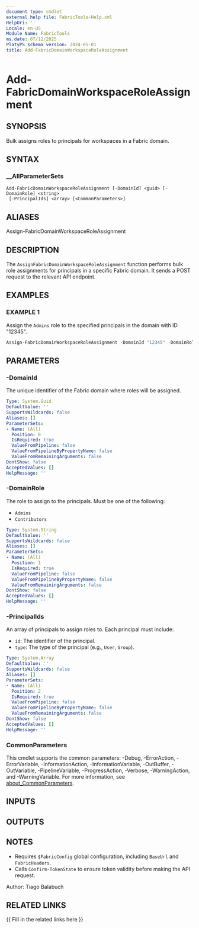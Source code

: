 ```yaml
---
document type: cmdlet
external help file: FabricTools-Help.xml
HelpUri: ''
Locale: en-US
Module Name: FabricTools
ms.date: 07/12/2025
PlatyPS schema version: 2024-05-01
title: Add-FabricDomainWorkspaceRoleAssignment
---
```


# Add-FabricDomainWorkspaceRoleAssignment

## SYNOPSIS

Bulk assigns roles to principals for workspaces in a Fabric domain.

## SYNTAX

### __AllParameterSets

```
Add-FabricDomainWorkspaceRoleAssignment [-DomainId] <guid> [-DomainRole] <string>
 [-PrincipalIds] <array> [<CommonParameters>]
```

## ALIASES

Assign-FabricDomainWorkspaceRoleAssignment

## DESCRIPTION

The `AssignFabricDomainWorkspaceRoleAssignment` function performs bulk role assignments for principals in a specific Fabric domain.
It sends a POST request to the relevant API endpoint.

## EXAMPLES

### EXAMPLE 1

Assign the `Admins` role to the specified principals in the domain with ID "12345".

```powershell
Assign-FabricDomainWorkspaceRoleAssignment -DomainId "12345" -DomainRole "Admins" -PrincipalIds @(@{id="user1"; type="User"}, @{id="group1"; type="Group"})
```

## PARAMETERS

### -DomainId

The unique identifier of the Fabric domain where roles will be assigned.

```yaml
Type: System.Guid
DefaultValue: ''
SupportsWildcards: false
Aliases: []
ParameterSets:
- Name: (All)
  Position: 0
  IsRequired: true
  ValueFromPipeline: false
  ValueFromPipelineByPropertyName: false
  ValueFromRemainingArguments: false
DontShow: false
AcceptedValues: []
HelpMessage: ''
```

### -DomainRole

The role to assign to the principals.
Must be one of the following:
- `Admins`
- `Contributors`

```yaml
Type: System.String
DefaultValue: ''
SupportsWildcards: false
Aliases: []
ParameterSets:
- Name: (All)
  Position: 1
  IsRequired: true
  ValueFromPipeline: false
  ValueFromPipelineByPropertyName: false
  ValueFromRemainingArguments: false
DontShow: false
AcceptedValues: []
HelpMessage: ''
```

### -PrincipalIds

An array of principals to assign roles to.
Each principal must include:
- `id`: The identifier of the principal.
- `type`: The type of the principal (e.g., `User`, `Group`).

```yaml
Type: System.Array
DefaultValue: ''
SupportsWildcards: false
Aliases: []
ParameterSets:
- Name: (All)
  Position: 2
  IsRequired: true
  ValueFromPipeline: false
  ValueFromPipelineByPropertyName: false
  ValueFromRemainingArguments: false
DontShow: false
AcceptedValues: []
HelpMessage: ''
```

### CommonParameters

This cmdlet supports the common parameters: -Debug, -ErrorAction, -ErrorVariable,
-InformationAction, -InformationVariable, -OutBuffer, -OutVariable, -PipelineVariable,
-ProgressAction, -Verbose, -WarningAction, and -WarningVariable. For more information, see
[about_CommonParameters](https://go.microsoft.com/fwlink/?LinkID=113216).

## INPUTS

## OUTPUTS

## NOTES

- Requires `$FabricConfig` global configuration, including `BaseUrl` and `FabricHeaders`.
- Calls `Confirm-TokenState` to ensure token validity before making the API request.

Author: Tiago Balabuch

## RELATED LINKS

{{ Fill in the related links here }}

